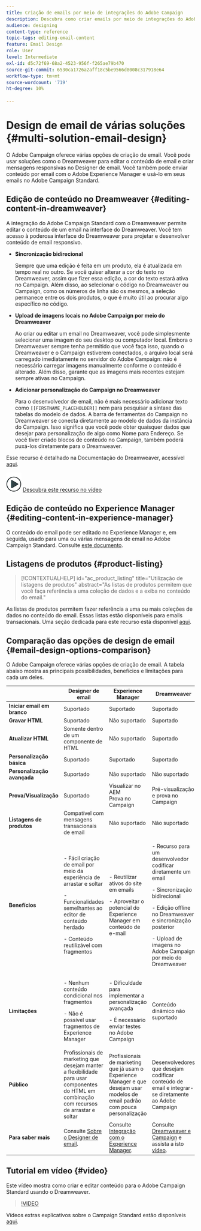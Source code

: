 ```yaml
---
title: Criação de emails por meio de integrações do Adobe Campaign
description: Descubra como criar emails por meio de integrações do Adobe Campaign no Designer de email.
audience: designing
content-type: reference
topic-tags: editing-email-content
feature: Email Design
role: User
level: Intermediate
exl-id: d5c72f69-68a2-4523-956f-f265ae79b470
source-git-commit: 6530ca1726a2aff18c5be9566d8008c317918e64
workflow-type: tm+mt
source-wordcount: '719'
ht-degree: 10%

---
```


# Design de email de várias soluções {#multi-solution-email-design}

O Adobe Campaign oferece várias opções de criação de email. Você pode usar soluções como o Dreamweaver para editar o conteúdo de email e criar mensagens responsivas no Designer de email. Você também pode enviar conteúdo por email com o Adobe Experience Manager e usá-lo em seus emails no Adobe Campaign Standard.

## Edição de conteúdo no Dreamweaver {#editing-content-in-dreamweaver}

A integração do Adobe Campaign Standard com o Dreamweaver permite editar o conteúdo de um email na interface do Dreamweaver. Você tem acesso à poderosa interface do Dreamweaver para projetar e desenvolver conteúdo de email responsivo.

* **Sincronização bidirecional**

   Sempre que uma edição é feita em um produto, ela é atualizada em tempo real no outro. Se você quiser alterar a cor do texto no Dreamweaver, assim que fizer essa edição, a cor do texto estará ativa no Campaign. Além disso, ao selecionar o código no Dreamweaver ou Campaign, como os números de linha são os mesmos, a seleção permanece entre os dois produtos, o que é muito útil ao procurar algo específico no código.

* **Upload de imagens locais no Adobe Campaign por meio do Dreamweaver**

   Ao criar ou editar um email no Dreamweaver, você pode simplesmente selecionar uma imagem do seu desktop ou computador local. Embora o Dreamweaver sempre tenha permitido que você faça isso, quando o Dreamweaver e o Campaign estiverem conectados, o arquivo local será carregado imediatamente no servidor do Adobe Campaign: não é necessário carregar imagens manualmente conforme o conteúdo é alterado. Além disso, garante que as imagens mais recentes estejam sempre ativas no Campaign.

* **Adicionar personalização do Campaign no Dreamweaver**

   Para o desenvolvedor de email, não é mais necessário adicionar texto como `[[FIRSTNAME_PLACEHOLDER]]` nem para pesquisar a sintaxe das tabelas do modelo de dados. A barra de ferramentas do Campaign no Dreamweaver se conecta diretamente ao modelo de dados da instância do Campaign. Isso significa que você pode obter quaisquer dados que desejar para personalização de algo como Nome para Endereço. Se você tiver criado blocos de conteúdo no Campaign, também poderá puxá-los diretamente para o Dreamweaver.

Esse recurso é detalhado na Documentação do Dreamweaver, acessível [aqui](https://helpx.adobe.com/dreamweaver/using/working-with-dreamweaver-and-campaign.html).

![](assets/do-not-localize/how-to-video.png) [Descubra este recurso no vídeo](#video)

## Edição de conteúdo no Experience Manager {#editing-content-in-experience-manager}

O conteúdo do email pode ser editado no Experience Manager e, em seguida, usado para uma ou várias mensagens de email no Adobe Campaign Standard. Consulte [este documento](../../integrating/using/integrating-with-experience-manager.md).

## Listagens de produtos {#product-listing}

>[!CONTEXTUALHELP]
>id="ac_product_listing"
>title="Utilização de listagens de produtos"
>abstract="As listas de produtos permitem que você faça referência a uma coleção de dados e a exiba no conteúdo do email."

As listas de produtos permitem fazer referência a uma ou mais coleções de dados no conteúdo do email. Essas listas estão disponíveis para emails transacionais. Uma seção dedicada para este recurso está disponível [aqui](../../designing/using/using-product-listings.md).

## Comparação das opções de design de email {#email-design-options-comparison}

O Adobe Campaign oferece várias opções de criação de email. A tabela abaixo mostra as principais possibilidades, benefícios e limitações para cada um deles.

<table> 
 <thead> 
  <tr> 
   <th> </th> 
   <th> Designer de email<br /> </th> 
   <th> Experience Manager<br /> </th> 
   <th> Dreamweaver<br /> </th> 
  </tr> 
 </thead> 
 <tbody> 
  <tr> 
   <td> <strong>Iniciar email em branco</strong><br /> </td> 
   <td> Suportado<br /> </td> 
   <td> Suportado<br /> </td> 
   <td> Suportado<br /> </td> 
  </tr> 
  <tr> 
   <td> <strong>Gravar HTML</strong><br /> </td> 
   <td> Suportado<br /> </td> 
   <td> Não suportado<br /> </td> 
   <td> Suportado<br /> </td> 
  </tr> 
  <tr> 
   <td> <strong>Atualizar HTML</strong><br /> </td> 
   <td> Somente dentro de um componente de HTML<br /> </td> 
   <td> Não suportado<br /> </td> 
   <td> Suportado<br /> </td> 
  </tr> 
  <tr> 
   <td> <strong>Personalização básica</strong><br /> </td> 
   <td> Suportado<br /> </td> 
   <td> Suportado<br /> </td> 
   <td> Suportado<br /> </td> 
  </tr> 
  <tr> 
   <td> <strong>Personalização avançada</strong><br /> </td> 
   <td> Suportado<br /> </td> 
   <td> Não suportado<br /> </td> 
   <td> Não suportado<br /> </td> 
  </tr> 
  <tr> 
   <td> <strong>Prova/Visualização</strong><br /> </td> 
   <td> Suportado<br /> </td> 
   <td> Visualizar no AEM<br /> Prova no Campaign<br /> </td> 
   <td> Pré-visualização e prova no Campaign<br /> </td> 
  </tr> 
  <tr> 
   <td> <strong>Listagens de produtos</strong><br /> </td> 
   <td> Compatível com mensagens transacionais de email<br /> </td> 
   <td> Não suportado<br /> </td> 
   <td> Não suportado<br /> </td> 
  </tr> 
  <tr> 
   <td> <strong>Benefícios</strong><br /> </td> 
   <td> 
     <p>- Fácil criação de email por meio da experiência de arrastar e soltar</p>
     <p>- Funcionalidades semelhantes ao editor de conteúdo herdado</p>
     <p>- Conteúdo reutilizável com fragmentos</p>
  </td> 
   <td> 
     <p>- Reutilizar ativos do site em emails</p>
     <p>- Aproveitar o potencial do Experience Manager em conteúdo de e-mail</p>
    </td> 
   <td> 
    <p>- Recurso para um desenvolvedor codificar diretamente um email</p>
    <p>- Sincronização bidirecional</p>
    <p>- Edição offline no Dreamweaver e sincronização posterior</p>
    <p>- Upload de imagens no Adobe Campaign por meio do Dreamweaver</p>
  </td> 
  </tr> 
  <tr> 
   <td> <strong>Limitações</strong><br /> </td> 
   <td> 
     <p>- Nenhum conteúdo condicional nos fragmentos</p>
     <p>- Não é possível usar fragmentos de Experience Manager</p>
  </td> 
   <td> 
     <p>- Dificuldade para implementar a personalização avançada</p>
     <p>- É necessário enviar testes no Adobe Campaign</p>
  </td> 
   <td> Conteúdo dinâmico não suportado<br /> </td> 
  </tr> 
  <tr> 
   <td> <strong>Público</strong><br /> </td> 
   <td> Profissionais de marketing que desejam manter a flexibilidade para usar componentes do HTML em combinação com recursos de arrastar e soltar<br /> </td> 
   <td> Profissionais de marketing que já usam o Experience Manager e que desejam usar modelos de email padrão com pouca personalização<br /> </td> 
   <td> Desenvolvedores que desejam codificar conteúdo de email e integrar-se diretamente ao Adobe Campaign<br /> </td> 
  </tr> 
  <tr> 
   <td> <strong>Para saber mais</strong><br /> </td> 
   <td> Consulte <a href="../../designing/using/designing-content-in-adobe-campaign.md">Sobre o Designer de email</a>.<br /> </td> 
   <td> Consulte <a href="../../integrating/using/integrating-with-experience-manager.md">Integração com o Experience Manager</a>.<br /> </td> 
   <td> Consulte <a href="https://helpx.adobe.com/dreamweaver/using/working-with-dreamweaver-and-campaign.html">Dreamweaver e Campaign</a> e assista a isto <a href="#video">vídeo</a>.<br /> </td> 
  </tr> 
 </tbody> 
</table>

## Tutorial em vídeo {#video}

Este vídeo mostra como criar e editar conteúdo para o Adobe Campaign Standard usando o Dreamweaver.

>[!VIDEO](https://video.tv.adobe.com/v/23121?quality=12&captions=eng)

Vídeos extras explicativos sobre o Campaign Standard estão disponíveis [aqui](https://experienceleague.adobe.com/docs/campaign-standard-learn/tutorials/overview.html?lang=pt-BR).

